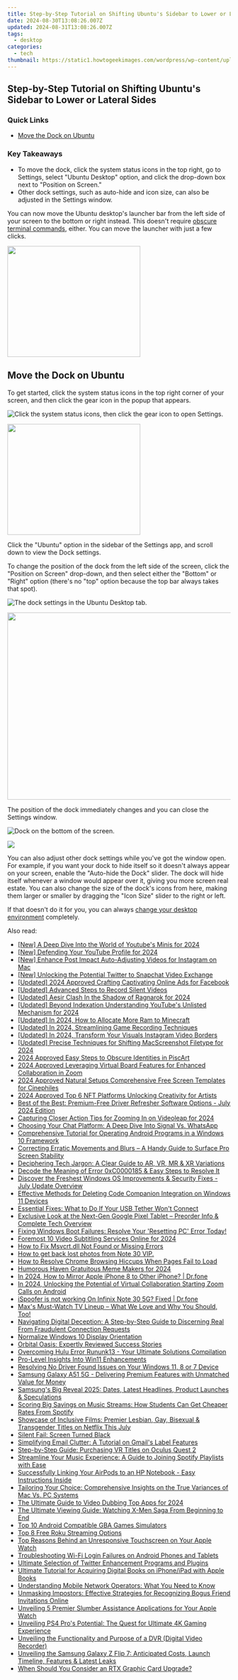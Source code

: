 ```yaml
---
title: Step-by-Step Tutorial on Shifting Ubuntu's Sidebar to Lower or Lateral Sides
date: 2024-08-30T13:08:26.007Z
updated: 2024-08-31T13:08:26.007Z
tags:
  - desktop
categories:
  - tech
thumbnail: https://static1.howtogeekimages.com/wordpress/wp-content/uploads/2018/04/img_5ad91bb7c33c9.png
---
```


## Step-by-Step Tutorial on Shifting Ubuntu's Sidebar to Lower or Lateral Sides

### Quick Links

* [Move the Dock on Ubuntu](https://instagram-clips.techidaily.com/in-2024-meme-magic-sending-laughs-across-fb-and-insta-with-video-content/)

### Key Takeaways

* To move the dock, click the system status icons in the top right, go to Settings, select "Ubuntu Desktop" option, and click the drop-down box next to "Position on Screen."
* Other dock settings, such as auto-hide and icon size, can also be adjusted in the Settings window.

 You can now move the Ubuntu desktop's launcher bar from the left side of your screen to the bottom or right instead. This doesn't require [obscure terminal commands](https://common-error.techidaily.com/resolving-your-windows-11-copy-and-paste-malfunction-easily/), either. You can move the launcher with just a few clicks.

<!-- affiliate ads begin -->
<a href="https://united.elfm.net/c/5597632/748964/4704" target="_top" id="748964"><img src="//a.impactradius-go.com/display-ad/4704-748964" border="0" alt="" width="300" height="250"/></a><img height="0" width="0" src="https://united.elfm.net/i/5597632/748964/4704" style="position:absolute;visibility:hidden;" border="0" />
<!-- affiliate ads end -->
##  Move the Dock on Ubuntu

 To get started, click the system status icons in the top right corner of your screen, and then click the gear icon in the popup that appears.

![Click the system status icons, then click the gear icon to open Settings.](https://static1.howtogeekimages.com/wordpress/wp-content/uploads/2024/02/1.png) 

<!-- affiliate ads begin -->
<a href="https://printrendy.pxf.io/c/5597632/1453719/17020" target="_top" id="1453719"><img src="//a.impactradius-go.com/display-ad/17020-1453719" border="0" alt="" width="300" height="250"/></a><img height="0" width="0" src="https://imp.pxf.io/i/5597632/1453719/17020" style="position:absolute;visibility:hidden;" border="0" />
<!-- affiliate ads end -->
 Click the "Ubuntu" option in the sidebar of the Settings app, and scroll down to view the Dock settings.

 To change the position of the dock from the left side of the screen, click the "Position on Screen" drop-down, and then select either the "Bottom" or "Right" option (there's no "top" option because the top bar always takes that spot).

![The dock settings in the Ubuntu Desktop tab.](https://static1.howtogeekimages.com/wordpress/wp-content/uploads/2024/02/2-ubuntu-desktop-tab.png) 

<!-- affiliate ads begin -->
<a href="https://parisrhonecom.sjv.io/c/5597632/1896607/21553" target="_top" id="1896607"><img src="//a.impactradius-go.com/display-ad/21553-1896607" border="0" alt="" width="750" height="422"/></a><img height="0" width="0" src="https://imp.pxf.io/i/5597632/1896607/21553" style="position:absolute;visibility:hidden;" border="0" />
<!-- affiliate ads end -->
 The position of the dock immediately changes and you can close the Settings window.

![Dock on the bottom of the screen.](https://static1.howtogeekimages.com/wordpress/wp-content/uploads/2024/02/3-dock-on-bottom.png) 

<!-- affiliate ads begin -->
<a href="https://secure.2checkout.com/order/checkout.php?PRODS=4615471&QTY=1&AFFILIATE=108875&CART=1"><img src="https://images.wondershare.com/affiliate-image/affiliate_banners_en/max_782x90.png" border="0"></a>
<!-- affiliate ads end -->
 You can also adjust other dock settings while you've got the window open. For example, if you want your dock to hide itself so it doesn't always appear on your screen, enable the "Auto-hide the Dock" slider. The dock will hide itself whenever a window would appear over it, giving you more screen real estate. You can also change the size of the dock's icons from here, making them larger or smaller by dragging the "Icon Size" slider to the right or left.

 If that doesn't do it for you, you can always [change your desktop environment](https://hardware-help.techidaily.com/complete-guide-installing-epson-xp-410-printer-drivers-on-windows-pcs/) completely.

<ins class="adsbygoogle"
     style="display:block"
     data-ad-format="autorelaxed"
     data-ad-client="ca-pub-7571918770474297"
     data-ad-slot="1223367746"></ins>



<ins class="adsbygoogle"
     style="display:block"
     data-ad-client="ca-pub-7571918770474297"
     data-ad-slot="8358498916"
     data-ad-format="auto"
     data-full-width-responsive="true"></ins>

<span class="atpl-alsoreadstyle">Also read:</span>
<div><ul>
<li><a href="https://facebook-video-footage.techidaily.com/new-a-deep-dive-into-the-world-of-youtubes-minis-for-2024/"><u>[New] A Deep Dive Into the World of Youtube's Minis for 2024</u></a></li>
<li><a href="https://facebook-video-footage.techidaily.com/new-defending-your-youtube-profile-for-2024/"><u>[New] Defending Your YouTube Profile for 2024</u></a></li>
<li><a href="https://instagram-video-files.techidaily.com/new-enhance-post-impact-auto-adjusting-videos-for-instagram-on-mac/"><u>[New] Enhance Post Impact  Auto-Adjusting Videos for Instagram on Mac</u></a></li>
<li><a href="https://twitter-videos.techidaily.com/new-unlocking-the-potential-twitter-to-snapchat-video-exchange/"><u>[New] Unlocking the Potential  Twitter to Snapchat Video Exchange</u></a></li>
<li><a href="https://facebook-videos.techidaily.com/updated-2024-approved-crafting-captivating-online-ads-for-facebook/"><u>[Updated] 2024 Approved  Crafting Captivating Online Ads for Facebook</u></a></li>
<li><a href="https://video-capture.techidaily.com/updated-advanced-steps-to-record-silent-videos/"><u>[Updated] Advanced Steps to Record Silent Videos</u></a></li>
<li><a href="https://screen-video-capture.techidaily.com/updated-aesir-clash-in-the-shadow-of-ragnarok-for-2024/"><u>[Updated] Aesir Clash  In the Shadow of Ragnarok for 2024</u></a></li>
<li><a href="https://facebook-video-footage.techidaily.com/updated-beyond-indexation-understanding-youtubes-unlisted-mechanism-for-2024/"><u>[Updated] Beyond Indexation  Understanding YouTube's Unlisted Mechanism for 2024</u></a></li>
<li><a href="https://screen-video-capture.techidaily.com/updated-in-2024-how-to-allocate-more-ram-to-minecraft/"><u>[Updated] In 2024, How to Allocate More Ram to Minecraft</u></a></li>
<li><a href="https://screen-activity-recording.techidaily.com/updated-in-2024-streamlining-game-recording-techniques/"><u>[Updated] In 2024, Streamlining Game Recording Techniques</u></a></li>
<li><a href="https://instagram-videos.techidaily.com/updated-in-2024-transform-your-visuals-instagram-video-borders/"><u>[Updated] In 2024, Transform Your Visuals  Instagram Video Borders</u></a></li>
<li><a href="https://screen-video-capture.techidaily.com/updated-precise-techniques-for-shifting-macscreenshot-filetype-for-2024/"><u>[Updated] Precise Techniques for Shifting MacScreenshot Filetype for 2024</u></a></li>
<li><a href="https://fox-blue.techidaily.com/2024-approved-easy-steps-to-obscure-identities-in-piscart/"><u>2024 Approved  Easy Steps to Obscure Identities in PiscArt</u></a></li>
<li><a href="https://visual-screen-recording.techidaily.com/2024-approved-leveraging-virtual-board-features-for-enhanced-collaboration-in-zoom/"><u>2024 Approved  Leveraging Virtual Board Features for Enhanced Collaboration in Zoom</u></a></li>
<li><a href="https://extra-approaches.techidaily.com/2024-approved-natural-setups-comprehensive-free-screen-templates-for-cinephiles/"><u>2024 Approved  Natural Setups  Comprehensive Free Screen Templates for Cinephiles</u></a></li>
<li><a href="https://fox-links.techidaily.com/2024-approved-top-6-nft-platforms-unlocking-creativity-for-artists/"><u>2024 Approved  Top 6 NFT Platforms  Unlocking Creativity for Artists</u></a></li>
<li><a href="https://techno-recovery.techidaily.com/best-of-the-best-premium-free-driver-refresher-software-options-july-2024-edition/"><u>Best of the Best: Premium-Free Driver Refresher Software Options - July 2024 Edition</u></a></li>
<li><a href="https://fox-helps.techidaily.com/capturing-closer-action-tips-for-zooming-in-on-videoleap-for-2024/"><u>Capturing Closer Action  Tips for Zooming In on Videoleap for 2024</u></a></li>
<li><a href="https://tech-recovery.techidaily.com/choosing-your-chat-platform-a-deep-dive-into-signal-vs-whatsapp/"><u>Choosing Your Chat Platform: A Deep Dive Into Signal Vs. WhatsApp</u></a></li>
<li><a href="https://techno-recovery.techidaily.com/comprehensive-tutorial-for-operating-android-programs-in-a-windows-10-framework/"><u>Comprehensive Tutorial for Operating Android Programs in a Windows 10 Framework</u></a></li>
<li><a href="https://techno-recovery.techidaily.com/correcting-erratic-movements-and-blurs-a-handy-guide-to-surface-pro-screen-stability/"><u>Correcting Erratic Movements and Blurs – A Handy Guide to Surface Pro Screen Stability</u></a></li>
<li><a href="https://techno-recovery.techidaily.com/deciphering-tech-jargon-a-clear-guide-to-ar-vr-mr-and-xr-variations/"><u>Deciphering Tech Jargon: A Clear Guide to AR, VR, MR & XR Variations</u></a></li>
<li><a href="https://techno-recovery.techidaily.com/decode-the-meaning-of-error-0xc0000185-and-easy-steps-to-resolve-it/"><u>Decode the Meaning of Error 0xC0000185 & Easy Steps to Resolve It</u></a></li>
<li><a href="https://techno-recovery.techidaily.com/discover-the-freshest-windows-os-improvements-and-security-fixes-july-update-overview/"><u>Discover the Freshest Windows OS Improvements & Security Fixes - July Update Overview</u></a></li>
<li><a href="https://techno-recovery.techidaily.com/effective-methods-for-deleting-code-companion-integration-on-windows-11-devices/"><u>Effective Methods for Deleting Code Companion Integration on Windows 11 Devices</u></a></li>
<li><a href="https://techno-recovery.techidaily.com/essential-fixes-what-to-do-if-your-usb-tether-wont-connect/"><u>Essential Fixes: What to Do If Your USB Tether Won't Connect</u></a></li>
<li><a href="https://techno-recovery.techidaily.com/exclusive-look-at-the-next-gen-google-pixel-tablet-preorder-info-and-complete-tech-overview/"><u>Exclusive Look at the Next-Gen Google Pixel Tablet – Preorder Info & Complete Tech Overview</u></a></li>
<li><a href="https://techno-recovery.techidaily.com/fixing-windows-boot-failures-resolve-your-resetting-pc-error-today/"><u>Fixing Windows Boot Failures: Resolve Your 'Resetting PC' Error Today!</u></a></li>
<li><a href="https://some-techniques.techidaily.com/foremost-10-video-subtitling-services-online-for-2024/"><u>Foremost 10 Video Subtitling Services Online for 2024</u></a></li>
<li><a href="https://techno-recovery.techidaily.com/how-to-fix-msvcrtdll-not-found-or-missing-errors/"><u>How to Fix Msvcrt.dll Not Found or Missing Errors</u></a></li>
<li><a href="https://blog-min.techidaily.com/how-to-get-back-lost-photos-from-note-30-vip-by-fonelab-android-recover-photos/"><u>How to get back lost photos from Note 30 VIP.</u></a></li>
<li><a href="https://win-answers.techidaily.com/how-to-resolve-chrome-browsing-hiccups-when-pages-fail-to-load/"><u>How to Resolve Chrome Browsing Hiccups When Pages Fail to Load</u></a></li>
<li><a href="https://some-techniques.techidaily.com/humorous-haven-gratuitous-meme-makers-for-2024/"><u>Humorous Haven  Gratuitous Meme Makers for 2024</u></a></li>
<li><a href="https://screen-mirror.techidaily.com/in-2024-how-to-mirror-apple-iphone-8-to-other-iphone-drfone-by-drfone-ios/"><u>In 2024, How to Mirror Apple iPhone 8 to Other iPhone? | Dr.fone</u></a></li>
<li><a href="https://some-approaches.techidaily.com/in-2024-unlocking-the-potential-of-virtual-collaboration-starting-zoom-calls-on-android/"><u>In 2024, Unlocking the Potential of Virtual Collaboration  Starting Zoom Calls on Android</u></a></li>
<li><a href="https://fake-location.techidaily.com/ispoofer-is-not-working-on-infinix-note-30-5g-fixed-drfone-by-drfone-virtual-android/"><u>iSpoofer is not working On Infinix Note 30 5G? Fixed | Dr.fone</u></a></li>
<li><a href="https://techno-recovery.techidaily.com/maxs-must-watch-tv-lineup-what-we-love-and-why-you-should-too/"><u>Max's Must-Watch TV Lineup – What We Love and Why You Should, Too!</u></a></li>
<li><a href="https://techno-recovery.techidaily.com/navigating-digital-deception-a-step-by-step-guide-to-discerning-real-from-fraudulent-connection-requests/"><u>Navigating Digital Deception: A Step-by-Step Guide to Discerning Real From Fraudulent Connection Requests</u></a></li>
<li><a href="https://graphic-issues.techidaily.com/normalize-windows-10-display-orientation/"><u>Normalize Windows 10 Display Orientation</u></a></li>
<li><a href="https://data-wizards.techidaily.com/orbital-oasis-expertly-reviewed-success-stories/"><u>Orbital Oasis: Expertly Reviewed Success Stories</u></a></li>
<li><a href="https://techno-recovery.techidaily.com/overcoming-hulu-error-rununk13-your-ultimate-solutions-compilation/"><u>Overcoming Hulu Error Rununk13 - Your Ultimate Solutions Compilation</u></a></li>
<li><a href="https://vp-tips.techidaily.com/pro-level-insights-into-win11-enhancements/"><u>Pro-Level Insights Into Win11 Enhancements</u></a></li>
<li><a href="https://driver-error.techidaily.com/resolving-no-driver-found-issues-on-your-windows-11-8-or-7-device/"><u>Resolving No Driver Found Issues on Your Windows 11, 8 or 7 Device</u></a></li>
<li><a href="https://buynow-tips.techidaily.com/samsung-galaxy-a51-5g-delivering-premium-features-with-unmatched-value-for-money/"><u>Samsung Galaxy A51 5G - Delivering Premium Features with Unmatched Value for Money</u></a></li>
<li><a href="https://techno-recovery.techidaily.com/samsungs-big-reveal-2025-dates-latest-headlines-product-launches-and-speculations/"><u>Samsung's Big Reveal 2025: Dates, Latest Headlines, Product Launches & Speculations</u></a></li>
<li><a href="https://techno-recovery.techidaily.com/scoring-big-savings-on-music-streams-how-students-can-get-cheaper-rates-from-spotify/"><u>Scoring Big Savings on Music Streams: How Students Can Get Cheaper Rates From Spotify</u></a></li>
<li><a href="https://techno-recovery.techidaily.com/showcase-of-inclusive-films-premier-lesbian-gay-bisexual-and-transgender-titles-on-netflix-this-july/"><u>Showcase of Inclusive Films: Premier Lesbian, Gay, Bisexual & Transgender Titles on Netflix This July</u></a></li>
<li><a href="https://network-issues.techidaily.com/silent-fail-screen-turned-black/"><u>Silent Fail: Screen Turned Black</u></a></li>
<li><a href="https://techno-recovery.techidaily.com/simplifying-email-clutter-a-tutorial-on-gmails-label-features/"><u>Simplifying Email Clutter: A Tutorial on Gmail's Label Features</u></a></li>
<li><a href="https://techno-recovery.techidaily.com/step-by-step-guide-purchasing-vr-titles-on-oculus-quest-2/"><u>Step-by-Step Guide: Purchasing VR Titles on Oculus Quest 2</u></a></li>
<li><a href="https://techno-recovery.techidaily.com/streamline-your-music-experience-a-guide-to-joining-spotify-playlists-with-ease/"><u>Streamline Your Music Experience: A Guide to Joining Spotify Playlists with Ease</u></a></li>
<li><a href="https://techno-recovery.techidaily.com/1722885184709-successfully-linking-your-airpods-to-an-hp-notebook-easy-instructions-inside/"><u>Successfully Linking Your AirPods to an HP Notebook - Easy Instructions Inside</u></a></li>
<li><a href="https://techno-recovery.techidaily.com/tailoring-your-choice-comprehensive-insights-on-the-true-variances-of-mac-vs-pc-systems/"><u>Tailoring Your Choice: Comprehensive Insights on the True Variances of Mac Vs. PC Systems</u></a></li>
<li><a href="https://ai-video-apps.techidaily.com/the-ultimate-guide-to-video-dubbing-top-apps-for-2024/"><u>The Ultimate Guide to Video Dubbing Top Apps for 2024</u></a></li>
<li><a href="https://techno-recovery.techidaily.com/the-ultimate-viewing-guide-watching-x-men-saga-from-beginning-to-end/"><u>The Ultimate Viewing Guide: Watching X-Men Saga From Beginning to End</u></a></li>
<li><a href="https://remote-screen-capture.techidaily.com/top-10-android-compatible-gba-games-simulators/"><u>Top 10 Android Compatible GBA Games Simulators</u></a></li>
<li><a href="https://techno-recovery.techidaily.com/top-8-free-roku-streaming-options/"><u>Top 8 Free Roku Streaming Options</u></a></li>
<li><a href="https://techno-recovery.techidaily.com/top-reasons-behind-an-unresponsive-touchscreen-on-your-apple-watch/"><u>Top Reasons Behind an Unresponsive Touchscreen on Your Apple Watch</u></a></li>
<li><a href="https://techno-recovery.techidaily.com/troubleshooting-wi-fi-login-failures-on-android-phones-and-tablets/"><u>Troubleshooting Wi-Fi Login Failures on Android Phones and Tablets</u></a></li>
<li><a href="https://techno-recovery.techidaily.com/ultimate-selection-of-twitter-enhancement-programs-and-plugins/"><u>Ultimate Selection of Twitter Enhancement Programs and Plugins</u></a></li>
<li><a href="https://techno-recovery.techidaily.com/ultimate-tutorial-for-acquiring-digital-books-on-iphoneipad-with-apple-books/"><u>Ultimate Tutorial for Acquiring Digital Books on iPhone/iPad with Apple Books</u></a></li>
<li><a href="https://techno-recovery.techidaily.com/understanding-mobile-network-operators-what-you-need-to-know/"><u>Understanding Mobile Network Operators: What You Need to Know</u></a></li>
<li><a href="https://techno-recovery.techidaily.com/unmasking-impostors-effective-strategies-for-recognizing-bogus-friend-invitations-online/"><u>Unmasking Impostors: Effective Strategies for Recognizing Bogus Friend Invitations Online</u></a></li>
<li><a href="https://techno-recovery.techidaily.com/unveiling-5-premier-slumber-assistance-applications-for-your-apple-watch/"><u>Unveiling 5 Premier Slumber Assistance Applications for Your Apple Watch</u></a></li>
<li><a href="https://buynow-marvelous.techidaily.com/unveiling-ps4-pros-potential-the-quest-for-ultimate-4k-gaming-experience/"><u>Unveiling PS4 Pro's Potential: The Quest for Ultimate 4K Gaming Experience</u></a></li>
<li><a href="https://techno-recovery.techidaily.com/unveiling-the-functionality-and-purpose-of-a-dvr-digital-video-recorder/"><u>Unveiling the Functionality and Purpose of a DVR (Digital Video Recorder)</u></a></li>
<li><a href="https://techno-recovery.techidaily.com/unveiling-the-samsung-galaxy-z-flip-7-anticipated-costs-launch-timeline-features-and-latest-leaks/"><u>Unveiling the Samsung Galaxy Z Flip 7: Anticipated Costs, Launch Timeline, Features & Latest Leaks</u></a></li>
<li><a href="https://techno-recovery.techidaily.com/when-should-you-consider-an-rtx-graphic-card-upgrade/"><u>When Should You Consider an RTX Graphic Card Upgrade?</u></a></li>
</ul></div>
